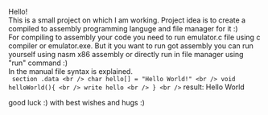 Hello! <br />
This is a small project on which I am working. Project idea is to create a compiled to assembly programming languge and file manager for it :) <br />
For compiling to assembly your code you need to run emulator.c file using c compiler or emulator.exe. But it you want to run got assembly you can run yourself using nasm x86 assembly or directly run in file manager using "run" command :)<br />
In the manual file syntax is explained. <br />
 `` 
section .data <br />
char hello[] = "Hello World!" <br />
void helloWorld(){ <br />
write hello <br />
} <br />
`` 
result: Hello World <br />

good luck :) with best wishes and hugs :) 
